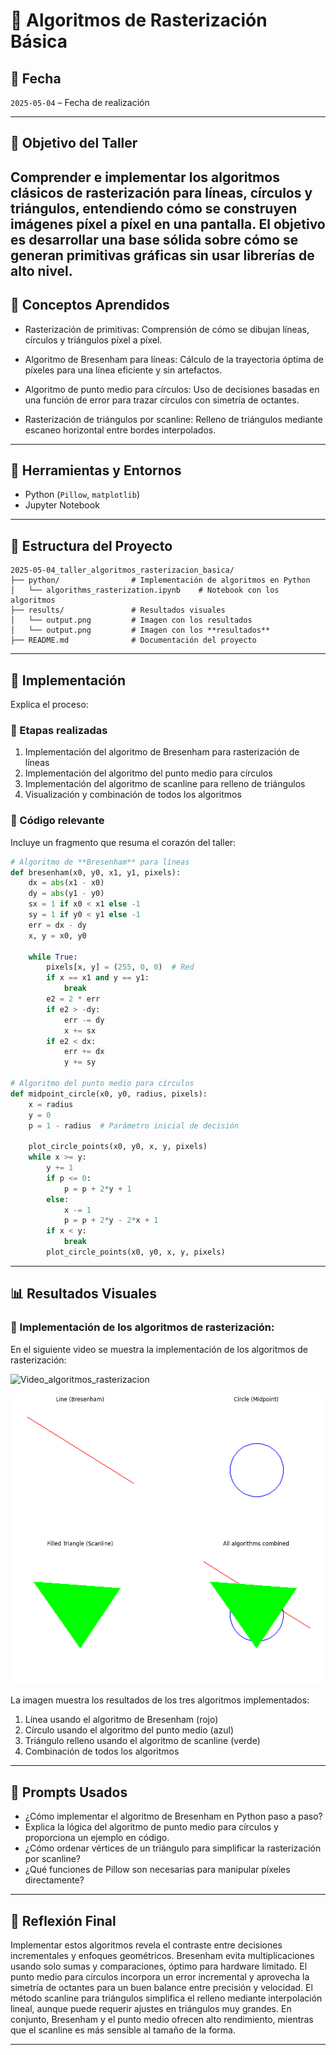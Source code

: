 # 🧪 Algoritmos de Rasterización Básica

## 📅 Fecha

`2025-05-04` – Fecha de realización

---

## 🎯 Objetivo del Taller

## Comprender e implementar los algoritmos clásicos de rasterización para líneas, círculos y triángulos, entendiendo cómo se construyen imágenes píxel a píxel en una pantalla. El objetivo es desarrollar una base sólida sobre cómo se generan primitivas gráficas sin usar librerías de alto nivel.

## 🧠 Conceptos Aprendidos

- Rasterización de primitivas: Comprensión de cómo se dibujan líneas, círculos y triángulos píxel a píxel.

- Algoritmo de Bresenham para líneas: Cálculo de la trayectoria óptima de píxeles para una línea eficiente y sin artefactos.
- Algoritmo de punto medio para círculos: Uso de decisiones basadas en una función de error para trazar círculos con simetría de octantes.
- Rasterización de triángulos por scanline: Relleno de triángulos mediante escaneo horizontal entre bordes interpolados.

---

## 🔧 Herramientas y Entornos


- Python (`Pillow`, `matplotlib`)
- Jupyter Notebook
---

## 📁 Estructura del Proyecto

```
2025-05-04_taller_algoritmos_rasterizacion_basica/
├── python/                # Implementación de algoritmos en Python
│   └── algorithms_rasterization.ipynb    # Notebook con los algoritmos
├── results/               # Resultados visuales
│   └── output.png         # Imagen con los resultados
│   └── output.png         # Imagen con los **resultados**
├── README.md              # Documentación del proyecto
```


---

## 🧪 Implementación

Explica el proceso:

### 🔹 Etapas realizadas

1. Implementación del algoritmo de Bresenham para rasterización de líneas
2. Implementación del algoritmo del punto medio para círculos
3. Implementación del algoritmo de scanline para relleno de triángulos
4. Visualización y combinación de todos los algoritmos

### 🔹 Código relevante

Incluye un fragmento que resuma el corazón del taller:

```python
# Algoritmo de **Bresenham** para líneas
def bresenham(x0, y0, x1, y1, pixels):
    dx = abs(x1 - x0)
    dy = abs(y1 - y0)
    sx = 1 if x0 < x1 else -1
    sy = 1 if y0 < y1 else -1
    err = dx - dy
    x, y = x0, y0

    while True:
        pixels[x, y] = (255, 0, 0)  # Red
        if x == x1 and y == y1:
            break
        e2 = 2 * err
        if e2 > -dy:
            err -= dy
            x += sx
        if e2 < dx:
            err += dx
            y += sy

# Algoritmo del punto medio para círculos
def midpoint_circle(x0, y0, radius, pixels):
    x = radius
    y = 0
    p = 1 - radius  # Parámetro inicial de decisión

    plot_circle_points(x0, y0, x, y, pixels)
    while x >= y:
        y += 1
        if p <= 0:
            p = p + 2*y + 1
        else:
            x -= 1
            p = p + 2*y - 2*x + 1
        if x < y:
            break
        plot_circle_points(x0, y0, x, y, pixels)
```

---

## 📊 Resultados Visuales

### 📌 Implementación de los algoritmos de rasterización:

En el siguiente video se muestra la implementación de los algoritmos de rasterización:

![Video_algoritmos_rasterizacion](./results/visulization_algorithms.gif)

![algoritmos_rasterizacion](./results/output.png)

La imagen muestra los resultados de los tres algoritmos implementados:

1. Línea usando el algoritmo de Bresenham (rojo)
2. Círculo usando el algoritmo del punto medio (azul)
3. Triángulo relleno usando el algoritmo de scanline (verde)
4. Combinación de todos los algoritmos

---

## 🧩 Prompts Usados
- ¿Cómo implementar el algoritmo de Bresenham en Python paso a paso?
- Explica la lógica del algoritmo de punto medio para círculos y proporciona un ejemplo en código.
- ¿Cómo ordenar vértices de un triángulo para simplificar la rasterización por scanline?
- ¿Qué funciones de Pillow son necesarias para manipular píxeles directamente?

---

## 💬 Reflexión Final
Implementar estos algoritmos revela el contraste entre decisiones incrementales y enfoques geométricos. Bresenham evita multiplicaciones usando solo sumas y comparaciones, óptimo para hardware limitado. El punto medio para círculos incorpora un error incremental y aprovecha la simetría de octantes para un buen balance entre precisión y velocidad. El método scanline para triángulos simplifica el relleno mediante interpolación lineal, aunque puede requerir ajustes en triángulos muy grandes. En conjunto, Bresenham y el punto medio ofrecen alto rendimiento, mientras que el scanline es más sensible al tamaño de la forma.

---
